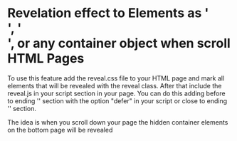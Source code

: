# Revelation effect to Elements as '<div>', '<section>', or any container object when scroll HTML Pages

To use this feature add the reveal.css file to your HTML page and mark all elements that will be revealed with the reveal class. 
After that include the reveal.js in your script section in your page. You can do this adding before to ending '</head>' section with the option "defer" in your script or close to ending '</body>' section.

The idea is when you scroll down your page the hidden container elements on the bottom page will be revealed